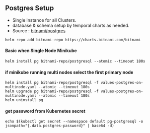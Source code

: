 
## Postgres Setup
- Single Instance for all Clusters.
- database & schema setup by temporal charts as needed. 
- Source : [bitnami/postgres](https://github.com/bitnami/charts/tree/main/bitnami/postgresql/#installing-the-chart)

```shell
helm repo add bitnami-repo https://charts.bitnami.com/bitnami 
```

#### Basic when Single Node Minikube
```shell
helm install pg bitnami-repo/postgresql --atomic --timeout 180s 
```

####  if minikube running multi nodes select the first primary node
```shell
helm install pg bitnami-repo/postgresql -f values-postgres-on-multinode.yaml --atomic --timeout 180s 
helm upgrade pg bitnami-repo/postgresql -f values-postgres-on-multinode.yaml --atomic --timeout 180s  
helm uninstall pg
```

#### get password from Kubernetes secret 
```shell
echo $(kubectl get secret --namespace default pg-postgresql -o jsonpath="{.data.postgres-password}" | base64 -d)
```

